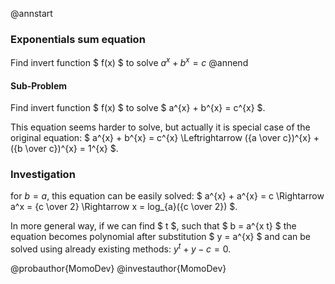 ﻿@annstart

### Exponentials sum equation
Find invert function $ f(x) $ to solve $a^{x} + b^{x} = c$
@annend

#### Sub-Problem
Find invert function $ f(x) $ to solve $ a^{x} + b^{x} = c^{x} $.

This equation seems harder to solve, but actually it is special case of the original equation:
$ a^{x} + b^{x} = c^{x} \Leftrightarrow ({a \over c})^{x} + ({b \over c})^{x} = 1^{x} $.

### Investigation
for $b = a$, this equation can be easily solved: 
$ a^{x} + a^{x} = c \Rightarrow a^x = {c \over 2} \Rightarrow x = log_{a}({c \over 2}) $.

In more general way, if we can find $ t $, such that $ b = a^{x t} $ the equation becomes polynomial after 
substitution $ y = a^{x} $ and can be solved using already existing methods: $y^t + y - c = 0$.

@probauthor{MomoDev}
@investauthor{MomoDev}